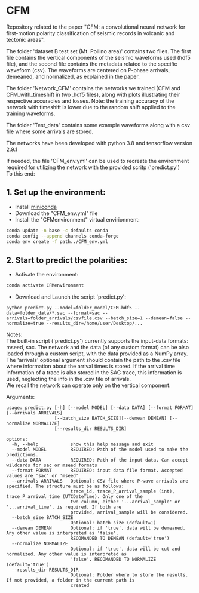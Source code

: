 # CFM
Repository related to the paper "CFM: a convolutional neural network for first-motion polarity classification of seismic records in volcanic and tectonic areas".

The folder 'dataset B test set (Mt. Pollino area)' contains two files. The first file contains the vertical components of the seismic waveforms used (hdf5 file), and the second file contains the metadata related to the specific waveform (csv).
The waveforms are centered on P-phase arrivals, demeaned, and normalized, as explained in the paper.

The folder 'Network_CFM' contains the networks we trained (CFM and CFM_with_timeshift in two .hdf5 files), along with plots illustrating their respective accuracies and losses. Note: the training accuracy of the network with timeshift is lower due to the random shift applied to the training waveforms.

The folder 'Test_data' contains some example waveforms along with a csv file where some arrivals are stored.

The networks have been developed with python 3.8 and tensorflow version 2.9.1


If needed, the file 'CFM_env.yml' can be used to recreate the environment required for utilizing the network with the provided scritp ('predict.py')<br>
To this end:

## 1. Set up the environment:
- Install [miniconda](https://docs.conda.io/en/latest/miniconda.html)
- Download the "CFM_env.yml" file
- Install the "CFMenvironment" virtual envirionment:
```bash
conda update -n base -c defaults conda
conda config --append channels conda-forge
conda env create -f path../CFM_env.yml
```

## 2. Start to predict the polarities:
- Activate the environment:
```bash
conda activate CFMenvironment
```

- Download and Launch the script 'predict.py':
```
python predict.py --model=folder_model/CFM.hdf5 --data=folder_data/*.sac --format=sac --arrivals=folder_arrivals/csvfile.csv --batch_size=1 --demean=false --normalize=true --results_dir=/home/user/Desktop/...
```


Notes: <br>
The built-in script ('predict.py') currently supports the input-data formats: mseed, sac. The network and the data (of any custom format) can be also loaded through a custom script, with the data provided as a NumPy array.<br>
The 'arrivals' optional argument should contain the path to the .csv file where information about the arrival times is stored. If the arrival time information of a trace is also stored in the SAC trace, this information is used, neglecting the info in the .csv file of arrivals.<br>
We recall the network can operate only on the vertical component.

Arguments:
```
usage: predict.py [-h] [--model MODEL] [--data DATA] [--format FORMAT] [--arrivals ARRIVALS]
                  [--batch_size BATCH_SIZE][--demean DEMEAN] [--normalize NORMALIZE]
                  [--results_dir RESULTS_DIR]

options:
  -h, --help            show this help message and exit
  --model MODEL         REQUIRED: Path of the model used to make the predictions.
  --data DATA           REQUIRED: Path of the input data. Can accept wildcards for sac or mseed formats
  --format FORMAT       REQUIRED: input data file format. Accepted values are 'sac' or 'mseed'
  --arrivals ARRIVALS   Optional: CSV file where P-wave arrivals are specified. The structure must be as follows:
                        trace_id, trace_P_arrival_sample (int), trace_P_arrival_time (UTCDateTime). Only one of the
                        two column, either '...arrival_sample' or '...arrival_time', is required. If both are
                        provided, arrival_sample will be considered.
  --batch_size BATCH_SIZE
                        Optional: batch size (default=1)
  --demean DEMEAN       Optional: if 'true', data will be demeaned. Any other value is interpreted as 'false'.
                        RECOMANDED TO DEMEAN (default='true')
  --normalize NORMALIZE
                        Optional: if 'true', data will be cut and normalized. Any other value is interpreted as
                        'false'. RECOMANDED TO NORMALIZE (default='true')
  --results_dir RESULTS_DIR
                        Optional: Folder where to store the results. If not provided, a folder in the current path is
                        created
```

